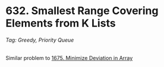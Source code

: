 # 632. Smallest Range Covering Elements from K Lists

###### Tag: Greedy, Priority Queue

Similar problem to [1675. Minimize Deviation in Array](https://github.com/zilinli0130/Leetcode_Algorithm/tree/main/Greedy/1675.%20Minimize%20Deviation%20in%20Array)